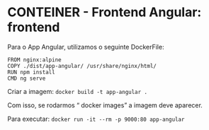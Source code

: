 # CONTEINER - Frontend Angular: frontend 

Para o App Angular, utilizamos o seguinte DockerFile:

```
FROM nginx:alpine
COPY ./dist/app-angular/ /usr/share/nginx/html/
RUN npm install
CMD ng serve
```

Criar a imagem:  `docker build -t app-angular .`

Com isso, se rodarmos “ docker images” a imagem deve aparecer. 

Para executar: `docker run -it --rm -p 9000:80 app-angular`